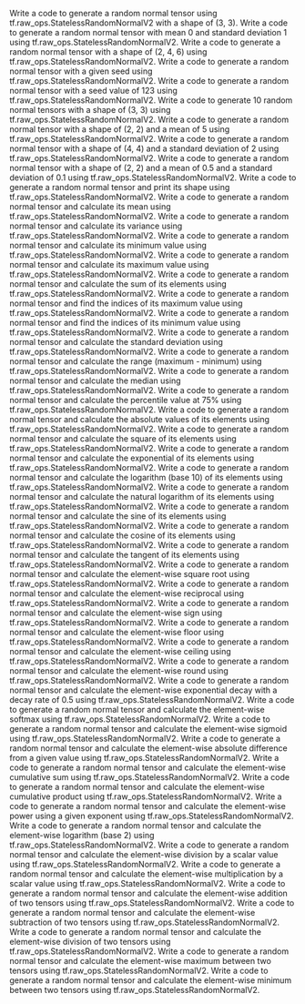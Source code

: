 Write a code to generate a random normal tensor using tf.raw_ops.StatelessRandomNormalV2 with a shape of (3, 3).
Write a code to generate a random normal tensor with mean 0 and standard deviation 1 using tf.raw_ops.StatelessRandomNormalV2.
Write a code to generate a random normal tensor with a shape of (2, 4, 6) using tf.raw_ops.StatelessRandomNormalV2.
Write a code to generate a random normal tensor with a given seed using tf.raw_ops.StatelessRandomNormalV2.
Write a code to generate a random normal tensor with a seed value of 123 using tf.raw_ops.StatelessRandomNormalV2.
Write a code to generate 10 random normal tensors with a shape of (3, 3) using tf.raw_ops.StatelessRandomNormalV2.
Write a code to generate a random normal tensor with a shape of (2, 2) and a mean of 5 using tf.raw_ops.StatelessRandomNormalV2.
Write a code to generate a random normal tensor with a shape of (4, 4) and a standard deviation of 2 using tf.raw_ops.StatelessRandomNormalV2.
Write a code to generate a random normal tensor with a shape of (2, 2) and a mean of 0.5 and a standard deviation of 0.1 using tf.raw_ops.StatelessRandomNormalV2.
Write a code to generate a random normal tensor and print its shape using tf.raw_ops.StatelessRandomNormalV2.
Write a code to generate a random normal tensor and calculate its mean using tf.raw_ops.StatelessRandomNormalV2.
Write a code to generate a random normal tensor and calculate its variance using tf.raw_ops.StatelessRandomNormalV2.
Write a code to generate a random normal tensor and calculate its minimum value using tf.raw_ops.StatelessRandomNormalV2.
Write a code to generate a random normal tensor and calculate its maximum value using tf.raw_ops.StatelessRandomNormalV2.
Write a code to generate a random normal tensor and calculate the sum of its elements using tf.raw_ops.StatelessRandomNormalV2.
Write a code to generate a random normal tensor and find the indices of its maximum value using tf.raw_ops.StatelessRandomNormalV2.
Write a code to generate a random normal tensor and find the indices of its minimum value using tf.raw_ops.StatelessRandomNormalV2.
Write a code to generate a random normal tensor and calculate the standard deviation using tf.raw_ops.StatelessRandomNormalV2.
Write a code to generate a random normal tensor and calculate the range (maximum - minimum) using tf.raw_ops.StatelessRandomNormalV2.
Write a code to generate a random normal tensor and calculate the median using tf.raw_ops.StatelessRandomNormalV2.
Write a code to generate a random normal tensor and calculate the percentile value at 75% using tf.raw_ops.StatelessRandomNormalV2.
Write a code to generate a random normal tensor and calculate the absolute values of its elements using tf.raw_ops.StatelessRandomNormalV2.
Write a code to generate a random normal tensor and calculate the square of its elements using tf.raw_ops.StatelessRandomNormalV2.
Write a code to generate a random normal tensor and calculate the exponential of its elements using tf.raw_ops.StatelessRandomNormalV2.
Write a code to generate a random normal tensor and calculate the logarithm (base 10) of its elements using tf.raw_ops.StatelessRandomNormalV2.
Write a code to generate a random normal tensor and calculate the natural logarithm of its elements using tf.raw_ops.StatelessRandomNormalV2.
Write a code to generate a random normal tensor and calculate the sine of its elements using tf.raw_ops.StatelessRandomNormalV2.
Write a code to generate a random normal tensor and calculate the cosine of its elements using tf.raw_ops.StatelessRandomNormalV2.
Write a code to generate a random normal tensor and calculate the tangent of its elements using tf.raw_ops.StatelessRandomNormalV2.
Write a code to generate a random normal tensor and calculate the element-wise square root using tf.raw_ops.StatelessRandomNormalV2.
Write a code to generate a random normal tensor and calculate the element-wise reciprocal using tf.raw_ops.StatelessRandomNormalV2.
Write a code to generate a random normal tensor and calculate the element-wise sign using tf.raw_ops.StatelessRandomNormalV2.
Write a code to generate a random normal tensor and calculate the element-wise floor using tf.raw_ops.StatelessRandomNormalV2.
Write a code to generate a random normal tensor and calculate the element-wise ceiling using tf.raw_ops.StatelessRandomNormalV2.
Write a code to generate a random normal tensor and calculate the element-wise round using tf.raw_ops.StatelessRandomNormalV2.
Write a code to generate a random normal tensor and calculate the element-wise exponential decay with a decay rate of 0.5 using tf.raw_ops.StatelessRandomNormalV2.
Write a code to generate a random normal tensor and calculate the element-wise softmax using tf.raw_ops.StatelessRandomNormalV2.
Write a code to generate a random normal tensor and calculate the element-wise sigmoid using tf.raw_ops.StatelessRandomNormalV2.
Write a code to generate a random normal tensor and calculate the element-wise absolute difference from a given value using tf.raw_ops.StatelessRandomNormalV2.
Write a code to generate a random normal tensor and calculate the element-wise cumulative sum using tf.raw_ops.StatelessRandomNormalV2.
Write a code to generate a random normal tensor and calculate the element-wise cumulative product using tf.raw_ops.StatelessRandomNormalV2.
Write a code to generate a random normal tensor and calculate the element-wise power using a given exponent using tf.raw_ops.StatelessRandomNormalV2.
Write a code to generate a random normal tensor and calculate the element-wise logarithm (base 2) using tf.raw_ops.StatelessRandomNormalV2.
Write a code to generate a random normal tensor and calculate the element-wise division by a scalar value using tf.raw_ops.StatelessRandomNormalV2.
Write a code to generate a random normal tensor and calculate the element-wise multiplication by a scalar value using tf.raw_ops.StatelessRandomNormalV2.
Write a code to generate a random normal tensor and calculate the element-wise addition of two tensors using tf.raw_ops.StatelessRandomNormalV2.
Write a code to generate a random normal tensor and calculate the element-wise subtraction of two tensors using tf.raw_ops.StatelessRandomNormalV2.
Write a code to generate a random normal tensor and calculate the element-wise division of two tensors using tf.raw_ops.StatelessRandomNormalV2.
Write a code to generate a random normal tensor and calculate the element-wise maximum between two tensors using tf.raw_ops.StatelessRandomNormalV2.
Write a code to generate a random normal tensor and calculate the element-wise minimum between two tensors using tf.raw_ops.StatelessRandomNormalV2.